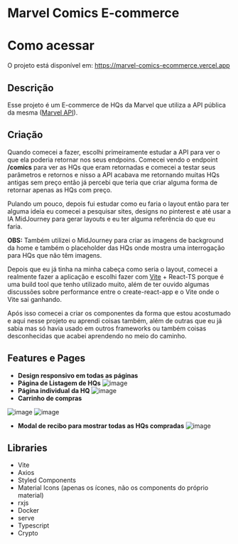 # Marvel Comics E-commerce

# Como acessar
O projeto está disponível em: https://marvel-comics-ecommerce.vercel.app

## Descrição
Esse projeto é um E-commerce de HQs da Marvel que utiliza a API pública da mesma ([Marvel API](https://developer.marvel.com)).

## Criação

Quando comecei a fazer, escolhi primeiramente estudar a API para ver o que ela poderia retornar nos seus endpoins. Comecei vendo o endpoint **/comics** para ver as HQs que eram retornadas e comecei a testar seus parâmetros e retornos e nisso a API acabava me retornando muitas HQs antigas sem preço então já percebi que teria que criar alguma forma de retornar apenas as HQs com preço.

Pulando um pouco, depois fui estudar como eu faria o layout então para ter alguma ideia eu comecei a pesquisar sites, designs no pinterest e até usar a IA MidJourney para gerar layouts e eu ter alguma referência do que eu faria.

**OBS:** Também utilizei o MidJourney para criar as imagens de background da home e também o placeholder das HQs onde mostra uma interrogação para HQs que não têm imagens.

Depois que eu já tinha na minha cabeça como seria o layout, comecei a realmente fazer a aplicação e escolhi fazer com [Vite](https://vitejs.dev/) + React-TS porque é uma build tool que tenho utilizado muito, além de ter ouvido algumas discussões sobre performance entre o create-react-app e o Vite onde o Vite sai ganhando.

Após isso comecei a criar os componentes da forma que estou acostumado e aqui nesse projeto eu aprendi coisas também, além de outras que eu já sabia mas só havia usado em outros frameworks ou também coisas desconhecidas que acabei aprendendo no meio do caminho.

## Features e Pages
- **Design responsivo em todas as páginas**
- **Página de Listagem de HQs**
![image](https://user-images.githubusercontent.com/46772924/227333692-31cb77ba-d153-4db8-9bce-afe85f59c523.png)
- **Página individual da HQ**
![image](https://user-images.githubusercontent.com/46772924/227333897-767072eb-31f5-49e1-92be-ef8503d40766.png)
- **Carrinho de compras**

![image](https://user-images.githubusercontent.com/46772924/227333770-9686c9e8-38ba-409f-8a8e-6337e5cbeb85.png) ![image](https://user-images.githubusercontent.com/46772924/227333805-3e410bcb-f6fc-49fe-92ea-3dfe37049f02.png)
- **Modal de recibo para mostrar todas as HQs compradas**
![image](https://user-images.githubusercontent.com/46772924/227333936-fdf901cc-6ef6-4031-afbc-b67b15d94b0c.png)

## Libraries
- Vite
- Axios
- Styled Components
- Material Icons (apenas os ícones, não os components do próprio material)
- rxjs
- Docker
- serve
- Typescript
- Crypto
